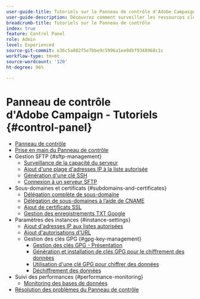 ```yaml
---
user-guide-title: Tutoriels sur le Panneau de contrôle d'Adobe Campaign
user-guide-description: Découvrez comment surveiller les ressources clés de vos instances Adobe Campaign et effectuer des tâches administratives dans le Panneau de contrôle.
breadcrumb-title: Tutoriels sur le Panneau de contrôle
index: true
feature: Control Panel
role: Admin
level: Experienced
source-git-commit: e36c5a082f5e7bbe9c5996a1ee0dbf9348968c1c
workflow-type: tm+mt
source-wordcount: '120'
ht-degree: 96%

---
```



# Panneau de contrôle d&#39;Adobe Campaign - Tutoriels {#control-panel}

+ [Panneau de contrôle](/help/control-panel-tutorials/control-panel-overview.md)
+ [Prise en main du Panneau de contrôle](/help/control-panel-tutorials/getting-started-with-the-control-panel.md)
+ Gestion SFTP {#sftp-management}
   + [Surveillance de la capacité du serveur](/help/control-panel-tutorials/sftp-management/monitoring-server-capacity.md)
   + [Ajout d&#39;une plage d&#39;adresses IP à la liste autorisée](/help/control-panel-tutorials/sftp-management/adding-ip-range-to-allow-list.md)
   + [Génération d&#39;une clé SSH](/help/control-panel-tutorials/sftp-management/generate-ssh-key.md)
   + [Connexion à un serveur SFTP](/help/control-panel-tutorials/sftp-management/connect-to-sftp-server.md)
+ Sous-domaines et certificats {#subdomains-and-certificates}
   + [Délégation complète de sous-domaine](/help/control-panel-tutorials/subdomains-and-certificates/subdomain-delegation.md)
   + [Délégation de sous-domaines à l’aide de CNAME](/help/control-panel-tutorials/subdomains-and-certificates/delegating-subdomains-using-cname.md)
   + [Ajout de certificats SSL](/help/control-panel-tutorials/subdomains-and-certificates/adding-ssl-certificates.md)
   + [Gestion des enregistrements TXT Google](/help/control-panel-tutorials/subdomains-and-certificates/google-txt-record-management.md)
+ Paramètres des instances {#instance-settings}
   + [Ajout d&#39;adresses IP aux listes autorisées](/help/control-panel-tutorials/instance-settings/ip-allow-listing.md)
   + [Ajout d&#39;autorisations d&#39;URL](/help/control-panel-tutorials/instance-settings/adding-url-permissions.md)
   + Gestion des clés GPG {#gpg-key-management}
      + [Gestion des clés GPG - Présentation](/help/control-panel-tutorials/instance-settings/gpg-key-management/gpg-key-management-overview.md)
      + [Génération et installation de clés GPG pour le chiffrement des données](/help/control-panel-tutorials/instance-settings/gpg-key-management/generating-and-installing-gpg-keys-for-data-encryption.md)
      + [Utilisation d&#39;une clé GPG pour chiffrer des données](/help/control-panel-tutorials/instance-settings/gpg-key-management/using-a-gpg-key-to-encrypt-data.md)
      + [Déchiffrement des données](/help/control-panel-tutorials/instance-settings/gpg-key-management/decrypting-data.md)
+ Suivi des performances {#performance-monitoring}
   + [Monitoring des bases de données](/help/control-panel-tutorials/performance-monitoring/monitoring-databases.md)
+ [Résolution des problèmes du Panneau de contrôle](/help/control-panel-tutorials/trouble-shooting.md)
